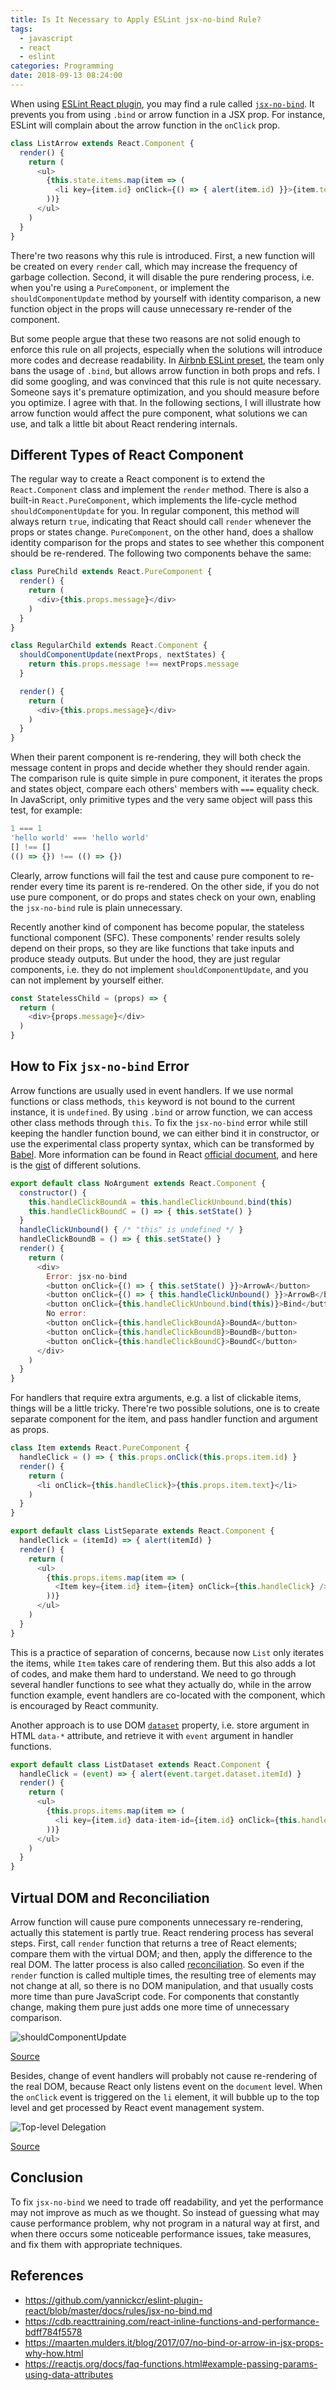 ```yaml
---
title: Is It Necessary to Apply ESLint jsx-no-bind Rule?
tags:
  - javascript
  - react
  - eslint
categories: Programming
date: 2018-09-13 08:24:00
---
```



When using [ESLint React plugin][1], you may find a rule called [`jsx-no-bind`][2]. It prevents you from using `.bind` or arrow function in a JSX prop. For instance, ESLint will complain about the arrow function in the `onClick` prop.

```javascript
class ListArrow extends React.Component {
  render() {
    return (
      <ul>
        {this.state.items.map(item => (
          <li key={item.id} onClick={() => { alert(item.id) }}>{item.text}</li>
        ))}
      </ul>
    )
  }
}
```

There're two reasons why this rule is introduced. First, a new function will be created on every `render` call, which may increase the frequency of garbage collection. Second, it will disable the pure rendering process, i.e. when you're using a `PureComponent`, or implement the `shouldComponentUpdate` method by yourself with identity comparison, a new function object in the props will cause unnecessary re-render of the component.

But some people argue that these two reasons are not solid enough to enforce this rule on all projects, especially when the solutions will introduce more codes and decrease readability. In [Airbnb ESLint preset][3], the team only bans the usage of `.bind`, but allows arrow function in both props and refs. I did some googling, and was convinced that this rule is not quite necessary. Someone says it's premature optimization, and you should measure before you optimize. I agree with that. In the following sections, I will illustrate how arrow function would affect the pure component, what solutions we can use, and talk a little bit about React rendering internals.

<!-- more -->

## Different Types of React Component

The regular way to create a React component is to extend the `React.Component` class and implement the `render` method. There is also a built-in `React.PureComponent`, which implements the life-cycle method `shouldComponentUpdate` for you. In regular component, this method will always return `true`, indicating that React should call `render` whenever the props or states change. `PureComponent`, on the other hand, does a shallow identity comparison for the props and states to see whether this component should be re-rendered. The following two components behave the same:

```javascript
class PureChild extends React.PureComponent {
  render() {
    return (
      <div>{this.props.message}</div>
    )
  }
}

class RegularChild extends React.Component {
  shouldComponentUpdate(nextProps, nextStates) {
    return this.props.message !== nextProps.message
  }

  render() {
    return (
      <div>{this.props.message}</div>
    )
  }
}
```

When their parent component is re-rendering, they will both check the message content in props and decide whether they should render again. The comparison rule is quite simple in pure component, it iterates the props and states object, compare each others' members with `===` equality check. In JavaScript, only primitive types and the very same object will pass this test, for example:

```javascript
1 === 1
'hello world' === 'hello world'
[] !== []
(() => {}) !== (() => {})
```

Clearly, arrow functions will fail the test and cause pure component to re-render every time its parent is re-rendered. On the other side, if you do not use pure component, or do props and states check on your own, enabling the `jsx-no-bind` rule is plain unnecessary.

Recently another kind of component has become popular, the stateless functional component (SFC). These components' render results solely depend on their props, so they are like functions that take inputs and produce steady outputs. But under the hood, they are just regular components, i.e. they do not implement `shouldComponentUpdate`, and you can not implement by yourself either.

```javascript
const StatelessChild = (props) => {
  return (
    <div>{props.message}</div>
  )
}
```

## How to Fix `jsx-no-bind` Error

Arrow functions are usually used in event handlers. If we use normal functions or class methods, `this` keyword is not bound to the current instance, it is `undefined`. By using `.bind` or arrow function, we can access other class methods through `this`. To fix the `jsx-no-bind` error while still keeping the handler function bound, we can either bind it in constructor, or use the experimental class property syntax, which can be transformed by [Babel][6]. More information can be found in React [official document][5], and here is the [gist][7] of different solutions.

```javascript
export default class NoArgument extends React.Component {
  constructor() {
    this.handleClickBoundA = this.handleClickUnbound.bind(this)
    this.handleClickBoundC = () => { this.setState() }
  }
  handleClickUnbound() { /* "this" is undefined */ }
  handleClickBoundB = () => { this.setState() }
  render() {
    return (
      <div>
        Error: jsx-no-bind
        <button onClick={() => { this.setState() }}>ArrowA</button>
        <button onClick={() => { this.handleClickUnbound() }}>ArrowB</button>
        <button onClick={this.handleClickUnbound.bind(this)}>Bind</button>
        No error:
        <button onClick={this.handleClickBoundA}>BoundA</button>
        <button onClick={this.handleClickBoundB}>BoundB</button>
        <button onClick={this.handleClickBoundC}>BoundC</button>
      </div>
    )
  }
}
```

For handlers that require extra arguments, e.g. a list of clickable items, things will be a little tricky. There're two possible solutions, one is to create separate component for the item, and pass handler function and argument as props.

```javascript
class Item extends React.PureComponent {
  handleClick = () => { this.props.onClick(this.props.item.id) }
  render() {
    return (
      <li onClick={this.handleClick}>{this.props.item.text}</li>
    )
  }
}

export default class ListSeparate extends React.Component {
  handleClick = (itemId) => { alert(itemId) }
  render() {
    return (
      <ul>
        {this.props.items.map(item => (
          <Item key={item.id} item={item} onClick={this.handleClick} />
        ))}
      </ul>
    )
  }
}
```

This is a practice of separation of concerns, because now `List` only iterates the items, while `Item` takes care of rendering them. But this also adds a lot of codes, and make them hard to understand. We need to go through several handler functions to see what they actually do, while in the arrow function example, event handlers are co-located with the component, which is encouraged by React community.

Another approach is to use DOM [`dataset`][8] property, i.e. store argument in HTML `data-*` attribute, and retrieve it with `event` argument in handler functions.

```javascript
export default class ListDataset extends React.Component {
  handleClick = (event) => { alert(event.target.dataset.itemId) }
  render() {
    return (
      <ul>
        {this.props.items.map(item => (
          <li key={item.id} data-item-id={item.id} onClick={this.handleClick}>{item.text}</li>
        ))}
      </ul>
    )
  }
}
```

## Virtual DOM and Reconciliation

Arrow function will cause pure components unnecessary re-rendering, actually this statement is partly true. React rendering process has several steps. First, call `render` function that returns a tree of React elements; compare them with the virtual DOM; and then, apply the difference to the real DOM. The latter process is also called [reconciliation][4]. So even if the `render` function is called multiple times, the resulting tree of elements may not change at all, so there is no DOM manipulation, and that usually costs more time than pure JavaScript code. For components that constantly change, making them pure just adds one more time of unnecessary comparison.

![shouldComponentUpdate](/images/jsx-no-bind/should-component-update.png)

[Source][9]

Besides, change of event handlers will probably not cause re-rendering of the real DOM, because React only listens event on the `document` level. When the `onClick` event is triggered on the `li` element, it will bubble up to the top level and get processed by React event management system.

![Top-level Delegation](/images/jsx-no-bind/top-level-delegation.jpg)

[Source][10]

## Conclusion

To fix `jsx-no-bind` we need to trade off readability, and yet the performance may not improve as much as we thought. So instead of guessing what may cause performance problem, why not program in a natural way at first, and when there occurs some noticeable performance issues, take measures, and fix them with appropriate techniques.

## References

* https://github.com/yannickcr/eslint-plugin-react/blob/master/docs/rules/jsx-no-bind.md
* https://cdb.reacttraining.com/react-inline-functions-and-performance-bdff784f5578
* https://maarten.mulders.it/blog/2017/07/no-bind-or-arrow-in-jsx-props-why-how.html
* https://reactjs.org/docs/faq-functions.html#example-passing-params-using-data-attributes


[1]: https://github.com/yannickcr/eslint-plugin-react
[2]: https://github.com/yannickcr/eslint-plugin-react/blob/master/docs/rules/jsx-no-bind.md
[3]: https://github.com/airbnb/javascript/blob/eslint-config-airbnb-v17.1.0/packages/eslint-config-airbnb/rules/react.js#L93
[4]: https://reactjs.org/docs/reconciliation.html
[5]: https://reactjs.org/docs/handling-events.html
[6]: https://babeljs.io/docs/plugins/transform-class-properties/
[7]: https://github.com/jizhang/jsx-no-bind/blob/master/src/components/NoArgument.js
[8]: https://developer.mozilla.org/en/docs/Web/API/HTMLElement/dataset
[9]: https://reactjs.org/docs/optimizing-performance.html#shouldcomponentupdate-in-action
[10]: https://levelup.gitconnected.com/how-exactly-does-react-handles-events-71e8b5e359f2
